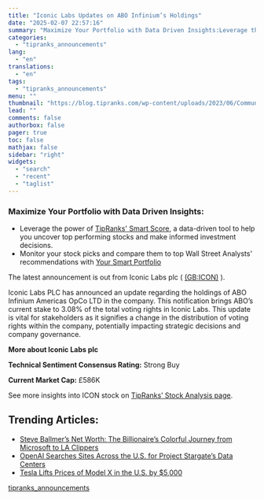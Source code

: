```yaml
---
title: "Iconic Labs Updates on ABO Infinium’s Holdings"
date: "2025-02-07 22:57:16"
summary: "Maximize Your Portfolio with Data Driven Insights:Leverage the power of TipRanks' Smart Score, a data-driven tool to help you uncover top performing stocks and make informed investment decisions. Monitor your stock picks and compare them to top Wall Street Analysts' recommendations with Your Smart PortfolioThe latest announcement is out from..."
categories:
  - "tipranks_announcements"
lang:
  - "en"
translations:
  - "en"
tags:
  - "tipranks_announcements"
menu: ""
thumbnail: "https://blog.tipranks.com/wp-content/uploads/2023/06/Communication-Services-10-750x406.jpg"
lead: ""
comments: false
authorbox: false
pager: true
toc: false
mathjax: false
sidebar: "right"
widgets:
  - "search"
  - "recent"
  - "taglist"
---
```


### Maximize Your Portfolio with Data Driven Insights:

* Leverage the power of [TipRanks' Smart Score](https://www.tipranks.com/screener/top-smart-score-stocks), a data-driven tool to help you uncover top performing stocks and make informed investment decisions.
* Monitor your stock picks and compare them to top Wall Street Analysts' recommendations with  [Your Smart Portfolio](https://www.tipranks.com/smart-portfolio/holdings)

The latest announcement is out from Iconic Labs plc ( [(GB:ICON)](https://www.tipranks.com/stocks/gb:icon) ).

Iconic Labs PLC has announced an update regarding the holdings of ABO Infinium Americas OpCo LTD in the company. This notification brings ABO’s current stake to 3.08% of the total voting rights in Iconic Labs. This update is vital for stakeholders as it signifies a change in the distribution of voting rights within the company, potentially impacting strategic decisions and company governance.

**More about Iconic Labs plc**

**Technical Sentiment Consensus Rating:** Strong Buy

**Current Market Cap:** £586K

See more insights into ICON stock on [TipRanks’ Stock Analysis page](https://www.tipranks.com/stocks/gb:icon/stock-analysis).

Trending Articles:
------------------

* [Steve Ballmer’s Net Worth: The Billionaire’s Colorful Journey from Microsoft to LA Clippers](https://www.tipranks.com/news/steve-ballmers-net-worth-the-billionaires-colorful-journey-from-microsoft-to-la-clippers)
* [OpenAI Searches Sites Across the U.S. for Project Stargate’s Data Centers](https://www.tipranks.com/news/openai-searches-sites-across-the-u-s-for-project-stargates-data-centers)
* [Tesla Lifts Prices of Model X in the U.S. by $5,000](https://www.tipranks.com/news/tesla-lifts-prices-of-model-x-in-the-u-s-by-5000)

[tipranks_announcements](https://www.tipranks.com/news/company-announcements/iconic-labs-updates-on-abo-infiniums-holdings)
